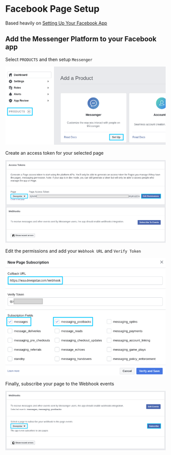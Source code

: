 # Facebook Page Setup

Based heavily on [Setting Up Your Facebook App
](https://developers.facebook.com/docs/messenger-platform/getting-started/app-setup)

## Add the Messenger Platform to your Facebook app

Select `PRODUCTS` and then setup `Messenger`

![Dev Setup 01](img/03_dev_messenger_setup_01.png)

Create an access token for your selected page

![Dev Setup 02](img/03_dev_messenger_setup_02.png)

Edit the permissions and add your `Webhook URL` and `Verify Token`

![Dev Setup 03](img/03_dev_messenger_setup_03.png)

Finally, subscribe your page to the Webhook events

![Dev Setup 04](img/03_dev_messenger_setup_04.png)
